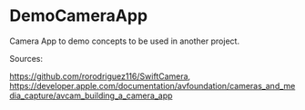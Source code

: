 # DemoCameraApp
Camera App to demo concepts to be used in another project.

Sources:

https://github.com/rorodriguez116/SwiftCamera,
https://developer.apple.com/documentation/avfoundation/cameras_and_media_capture/avcam_building_a_camera_app
